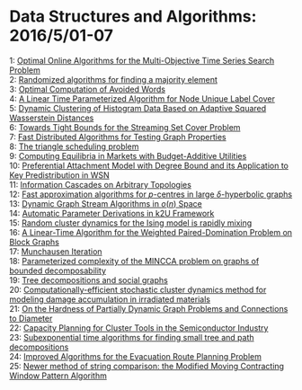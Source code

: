 # Data Structures and Algorithms: 2016/5/01-07  
1: [Optimal Online Algorithms for the Multi-Objective Time Series Search  Problem](https://doi.org/10.48550/arXiv.1506.04474)  
2: [Randomized algorithms for finding a majority element](https://doi.org/10.48550/arXiv.1603.01583)  
3: [Optimal Computation of Avoided Words](https://doi.org/10.48550/arXiv.1604.08760)  
4: [A Linear Time Parameterized Algorithm for Node Unique Label Cover](https://doi.org/10.48550/arXiv.1604.08764)  
5: [Dynamic Clustering of Histogram Data Based on Adaptive Squared  Wasserstein Distances](https://doi.org/10.48550/arXiv.1110.1462)  
6: [Towards Tight Bounds for the Streaming Set Cover Problem](https://doi.org/10.48550/arXiv.1509.00118)  
7: [Fast Distributed Algorithms for Testing Graph Properties](https://doi.org/10.48550/arXiv.1602.03718)  
8: [The triangle scheduling problem](https://doi.org/10.48550/arXiv.1602.04365)  
9: [Computing Equilibria in Markets with Budget-Additive Utilities](https://doi.org/10.48550/arXiv.1603.07210)  
10: [Preferential Attachment Model with Degree Bound and its Application to  Key Predistribution in WSN](https://doi.org/10.48550/arXiv.1604.00590)  
11: [Information Cascades on Arbitrary Topologies](https://doi.org/10.48550/arXiv.1604.07166)  
12: [Fast approximation algorithms for $p$-centres in large  $\delta$-hyperbolic graphs](https://doi.org/10.48550/arXiv.1604.07359)  
13: [Dynamic Graph Stream Algorithms in $o(n)$ Space](https://doi.org/10.48550/arXiv.1605.00089)  
14: [Automatic Parameter Derivations in k2U Framework](https://doi.org/10.48550/arXiv.1605.00119)  
15: [Random cluster dynamics for the Ising model is rapidly mixing](https://doi.org/10.48550/arXiv.1605.00139)  
16: [A Linear-Time Algorithm for the Weighted Paired-Domination Problem on  Block Graphs](https://doi.org/10.48550/arXiv.1605.00372)  
17: [Munchausen Iteration](https://doi.org/10.48550/arXiv.1605.00422)  
18: [Parameterized complexity of the MINCCA problem on graphs of bounded  decomposability](https://doi.org/10.48550/arXiv.1605.00532)  
19: [Tree decompositions and social graphs](https://doi.org/10.48550/arXiv.1411.1546)  
20: [Computationally-efficient stochastic cluster dynamics method for  modeling damage accumulation in irradiated materials](https://doi.org/10.48550/arXiv.1412.0640)  
21: [On the Hardness of Partially Dynamic Graph Problems and Connections to  Diameter](https://doi.org/10.48550/arXiv.1602.06705)  
22: [Capacity Planning for Cluster Tools in the Semiconductor Industry](https://doi.org/10.48550/arXiv.1605.00914)  
23: [Subexponential time algorithms for finding small tree and path  decompositions](https://doi.org/10.48550/arXiv.1601.02415)  
24: [Improved Algorithms for the Evacuation Route Planning Problem](https://doi.org/10.48550/arXiv.1605.00065)  
25: [Newer method of string comparison: the Modified Moving Contracting  Window Pattern Algorithm](https://doi.org/10.48550/arXiv.1605.01079)  
